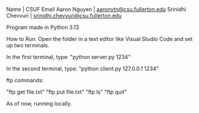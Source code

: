 Name                | CSUF Email
Aaron Nguyen        | aaronvtn@csu.fullerton.edu
Srinidhi Chevvuri   | srinidhi.chevvuri@csu.fullerton.edu

Program made in Python 3.13


How to Run:
Open the folder in a text editor like Visual Studio Code and set up two terminals.

In the first terminal, type:
"python server.py 1234"

In the second terminal, type:
"python client.py 127.0.0.1 1234"

ftp commands:

"ftp get file.txt"
"ftp put file.txt"
"ftp ls"
"ftp quit"

As of now, running locally.